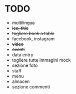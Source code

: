 # TODO

+ ~~multilingua~~
+ ~~ico, title~~
+ ~~togliere book a table~~
+ ~~facebook, instagram~~
+ ~~video~~
+ ~~eventi~~
+ ~~data entry~~
+ togliere tutte immagini mock
+ sezione foto
+ staff
+ menu
+ almacen
+ sezione commenti
